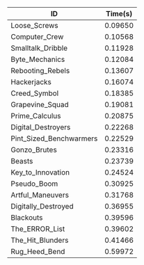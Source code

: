 |ID|Time(s)|
|-|-|
|Loose_Screws|0.09650|
|Computer_Crew|0.10568|
|Smalltalk_Dribble|0.11928|
|Byte_Mechanics|0.12084|
|Rebooting_Rebels|0.13607|
|Hackerjacks|0.16074|
|Creed_Symbol|0.18385|
|Grapevine_Squad|0.19081|
|Prime_Calculus|0.20875|
|Digital_Destroyers|0.22268|
|Pint_Sized_Benchwarmers|0.22529|
|Gonzo_Brutes|0.23316|
|Beasts|0.23739|
|Key_to_Innovation|0.24524|
|Pseudo_Boom|0.30925|
|Artful_Maneuvers|0.31768|
|Digitally_Destroyed|0.36955|
|Blackouts|0.39596|
|The_ERROR_List|0.39602|
|The_Hit_Blunders|0.41466|
|Rug_Heed_Bend|0.59972|
